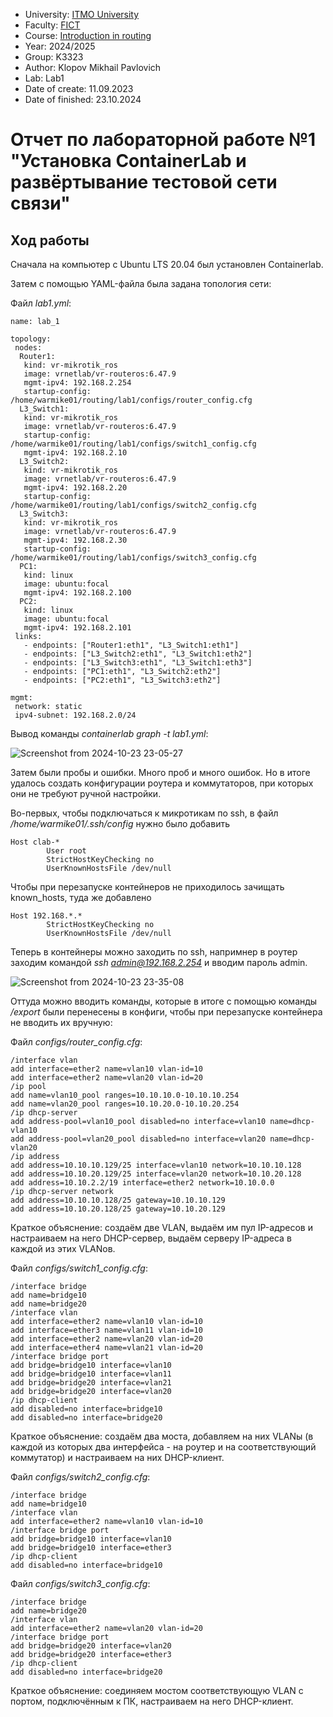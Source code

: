 - University: [ITMO University](https://itmo.ru/ru/)
- Faculty: [FICT](https://fict.itmo.ru)
- Course: [Introduction in routing](https://github.com/itmo-ict-faculty/introduction-in-routing)
- Year: 2024/2025
- Group: K3323
- Author: Klopov Mikhail Pavlovich
- Lab: Lab1
- Date of create: 11.09.2023
- Date of finished: 23.10.2024

# Отчет по лабораторной работе №1 "Установка ContainerLab и развёртывание тестовой сети связи"

## Ход работы

Сначала на компьютер с Ubuntu LTS 20.04 был установлен Containerlab.

Затем с помощью YAML-файла была задана топология сети:

Файл *lab1.yml*:
```
name: lab_1

topology:
 nodes:
  Router1:
   kind: vr-mikrotik_ros
   image: vrnetlab/vr-routeros:6.47.9
   mgmt-ipv4: 192.168.2.254
   startup-config: /home/warmike01/routing/lab1/configs/router_config.cfg
  L3_Switch1:
   kind: vr-mikrotik_ros
   image: vrnetlab/vr-routeros:6.47.9
   startup-config: /home/warmike01/routing/lab1/configs/switch1_config.cfg
   mgmt-ipv4: 192.168.2.10
  L3_Switch2:
   kind: vr-mikrotik_ros
   image: vrnetlab/vr-routeros:6.47.9
   mgmt-ipv4: 192.168.2.20
   startup-config: /home/warmike01/routing/lab1/configs/switch2_config.cfg
  L3_Switch3:
   kind: vr-mikrotik_ros
   image: vrnetlab/vr-routeros:6.47.9
   mgmt-ipv4: 192.168.2.30
   startup-config: /home/warmike01/routing/lab1/configs/switch3_config.cfg
  PC1:
   kind: linux
   image: ubuntu:focal
   mgmt-ipv4: 192.168.2.100
  PC2:
   kind: linux
   image: ubuntu:focal
   mgmt-ipv4: 192.168.2.101
 links:
   - endpoints: ["Router1:eth1", "L3_Switch1:eth1"]
   - endpoints: ["L3_Switch2:eth1", "L3_Switch1:eth2"]
   - endpoints: ["L3_Switch3:eth1", "L3_Switch1:eth3"]
   - endpoints: ["PC1:eth1", "L3_Switch2:eth2"]
   - endpoints: ["PC2:eth1", "L3_Switch3:eth2"]

mgmt:
 network: static
 ipv4-subnet: 192.168.2.0/24
```
Вывод команды *containerlab graph -t lab1.yml*:

![Screenshot from 2024-10-23 23-05-27](https://github.com/user-attachments/assets/7a46ad62-3ea1-412a-839c-c3b5345833c0)

Затем были пробы и ошибки. Много проб и много ошибок. Но в итоге удалось создать конфигурации роутера и коммутаторов, при которых они не требуют ручной настройки.

Во-первых, чтобы подключаться к микротикам по ssh, в файл */home/warmike01/.ssh/config* нужно было добавить

```
Host clab-*
        User root
        StrictHostKeyChecking no
        UserKnownHostsFile /dev/null 
```
Чтобы при перезапуске контейнеров не приходилось зачищать known_hosts, туда же добавлено

```
Host 192.168.*.*       
        StrictHostKeyChecking no
        UserKnownHostsFile /dev/null 
```

Теперь в контейнеры можно заходить по ssh, напримнер в роутер заходим командой *ssh admin@192.168.2.254* и вводим пароль admin.

![Screenshot from 2024-10-23 23-35-08](https://github.com/user-attachments/assets/0932b09c-3610-48a3-a73f-735ee94fed96)

Оттуда можно вводить команды, которые в итоге с помощью команды */export* были перенесены в конфиги, чтобы при перезапуске контейнера не вводить их вручную:

Файл *configs/router_config.cfg*:
```
/interface vlan
add interface=ether2 name=vlan10 vlan-id=10
add interface=ether2 name=vlan20 vlan-id=20
/ip pool
add name=vlan10_pool ranges=10.10.10.0-10.10.10.254
add name=vlan20_pool ranges=10.10.20.0-10.10.20.254
/ip dhcp-server
add address-pool=vlan10_pool disabled=no interface=vlan10 name=dhcp-vlan10
add address-pool=vlan20_pool disabled=no interface=vlan20 name=dhcp-vlan20
/ip address
add address=10.10.10.129/25 interface=vlan10 network=10.10.10.128
add address=10.10.20.129/25 interface=vlan20 network=10.10.20.128
add address=10.10.2.2/19 interface=ether2 network=10.10.0.0
/ip dhcp-server network
add address=10.10.10.128/25 gateway=10.10.10.129
add address=10.10.20.128/25 gateway=10.10.20.129
```

Краткое объяснение: создаём две VLAN, выдаём им пул IP-адресов и настраиваем на него DHCP-сервер, выдаём серверу IP-адреса в каждой из этих VLANов.

Файл *configs/switch1_config.cfg*:
```
/interface bridge
add name=bridge10
add name=bridge20
/interface vlan
add interface=ether2 name=vlan10 vlan-id=10
add interface=ether3 name=vlan11 vlan-id=10
add interface=ether2 name=vlan20 vlan-id=20
add interface=ether4 name=vlan21 vlan-id=20
/interface bridge port
add bridge=bridge10 interface=vlan10
add bridge=bridge10 interface=vlan11
add bridge=bridge20 interface=vlan21
add bridge=bridge20 interface=vlan20
/ip dhcp-client
add disabled=no interface=bridge10
add disabled=no interface=bridge20
```

Краткое объяснение: создаём два моста, добавляем на них VLANы (в каждой из которых два интерфейса - на роутер и на соответствующий коммутатор) и настраиваем на них DHCP-клиент.


Файл *configs/switch2_config.cfg*:
```
/interface bridge
add name=bridge10
/interface vlan
add interface=ether2 name=vlan10 vlan-id=10
/interface bridge port
add bridge=bridge10 interface=vlan10
add bridge=bridge10 interface=ether3
/ip dhcp-client
add disabled=no interface=bridge10
```

Файл *configs/switch3_config.cfg*:
```
/interface bridge
add name=bridge20
/interface vlan
add interface=ether2 name=vlan20 vlan-id=20
/interface bridge port
add bridge=bridge20 interface=vlan20
add bridge=bridge20 interface=ether3
/ip dhcp-client
add disabled=no interface=bridge20
```

Краткое объяснение: соединяем мостом соответствующую VLAN с портом, подключённым к ПК, настраиваем на него DHCP-клиент.

